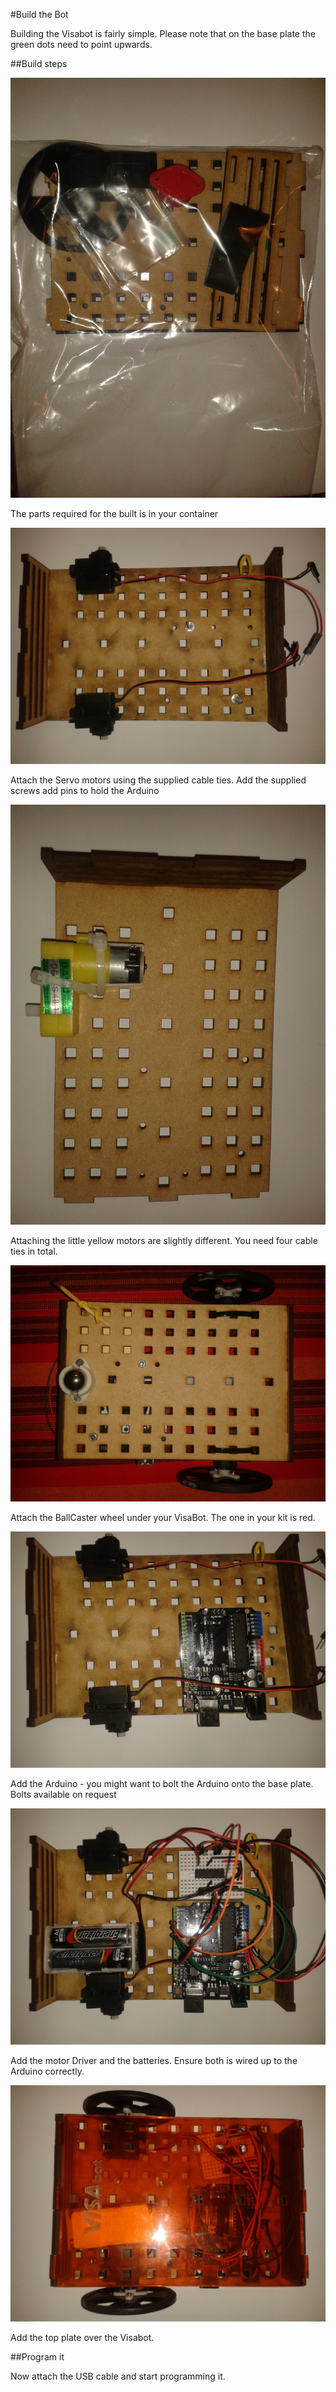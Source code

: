 #Build the Bot

Building the Visabot is fairly simple. Please note that on the base plate the green dots need to point upwards.

##Build steps

![Visabot setup](./images/Bot1.jpg)

The parts required for the built is in your container

![Visabot setup](./images/Bot2.jpg)

Attach the Servo motors using the supplied cable ties. Add the supplied screws add pins to hold the Arduino

![Visabot setup](./images/YellowMotors.jpg)

Attaching the little yellow motors are slightly different. You need four cable ties in total.

![Visabot setup](./images/BallCaster.jpg)

Attach the BallCaster wheel under your VisaBot. The one in your kit is red.

![Visabot setup](./images/Bot3.jpg)

Add the Arduino - you might want to bolt the Arduino onto the base plate. Bolts available on request

![Visabot setup](./images/Bot4.jpg)

Add the motor Driver and the batteries. Ensure both is wired up to the Arduino correctly.

![Visabot setup](./images/Bot6.jpg)

Add the top plate over the Visabot.

##Program it

Now attach the USB cable and start programming it.